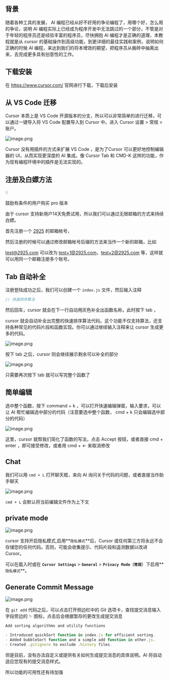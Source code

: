 ## 背景

随着各种工具的发展， AI 编程已经从好不好用的争论编程了，用哪个好，怎么用的争论，说明 AI 编程实际上已经成为程序开发中无法跳过的一个部分，不管是对于年轻的程序员还是经验丰富的程序员，尽快拥抱 AI 编程才是正确的道理，本教程就是从 cursor 的基础操作到高级功能，到更详细的最佳实践和案例，说明如何正确的时候 AI 编程，来达到我们的将本增效的期望，把程序员从搬砖中抽离出来，去完成更多具有创意性的工作。

## 下载安装

在 https://www.cursor.com/ 官网进行下载，下载后安装

## 从 VS Code 迁移

Cursor 本质上是 VS Code 开源版本的分支，所以可以非常简单的进行迁移，可以通过一键导入将 VS Code 配置导入到 Cursor 中。进入 Cursor 设置 > 常规 > 账户。

![image.png](https://prod-files-secure.s3.us-west-2.amazonaws.com/4dec3c03-7191-4746-a3db-b462267f640d/7efe41a1-a8c9-4b7c-b193-8ec7c54756c9/image.png)

Cursor 没有用插件的方式来扩展 VS Code ，是为了Cursor 可以更好地控制编辑器的 UI，从而实现更深度的 AI 集成。像 Cursor Tab 和 CMD-K 这样的功能，作为现有编程环境中的插件是无法实现的。

## 注册及白嫖方法

<aside>
💡

鼓励有条件的用户购买 pro 版本

</aside>

由于 cursor 支持新用户14天免费试用，所以我们可以通过无限邮箱的方式来持续白嫖。

首先注册一个 [2925](https://2925.com/#/) 的邮箱帐号， 

然后注册的时候可以通过修改邮箱帐号后缀的方法来当作一个新的邮箱，比如

[test@2925.com](mailto:test@2925.com) 可以改为 [test+1@2925.com](mailto:test+1@2925.com)，test+2@2925.com 等，这样就可以用同一个邮箱注册多个账号。

## Tab 自动补全

注册登陆成功之后，我们可以创建一个 `index.js` 文件，然后输入注释

```jsx
// 快速排序算法

```

然后回车，cursor 就会在下一行自动用灰色补全出函数名称，此时按下 tab ，

cursor 就会自动补全出完整的快速排序算法代码。这个功能不仅支持算法，还支持各种常见的代码片段和函数实现。你可以通过继续输入注释来让 cursor 生成更多的代码。

![image.png](https://prod-files-secure.s3.us-west-2.amazonaws.com/4dec3c03-7191-4746-a3db-b462267f640d/2c0c36ba-bd38-47ee-8811-2942c192e05d/image.png)

按下 tab 之后，cursor 则会继续展示剩余可以补全的部分

![image.png](https://prod-files-secure.s3.us-west-2.amazonaws.com/4dec3c03-7191-4746-a3db-b462267f640d/e4378666-2483-434e-b93a-3556b05821d3/image.png)

只需要再次按下 tab 就可以写完整个函数了

## 简单编辑

选中整个函数，按下 command + k ，可以打开快速编辑弹窗，输入要求，可以让 AI 帮忙编辑选中部分的代码（注意要选中整个函数， cmd + k 只会编辑选中部分的代码）

![image.png](https://prod-files-secure.s3.us-west-2.amazonaws.com/4dec3c03-7191-4746-a3db-b462267f640d/d2516dfa-bbe0-40c9-9ae1-75642c266a40/image.png)

这里，cursor 就帮我们简化了函数的写法，点击 Accept 按钮，或者直接 cmd + enter ，即可接受修改，或者用 cmd + ← 来取消修改

## Chat

我们可以用 `cmd + L` 打开聊天框，来向 AI 询问关于代码的问题，或者直接当作助手聊天

![image.png](https://prod-files-secure.s3.us-west-2.amazonaws.com/4dec3c03-7191-4746-a3db-b462267f640d/19a6b613-7898-4754-bea4-be571533996b/image.png)

`cmd + L` 会默认将当前编辑文件作为上下文

## private mode

![image.png](https://prod-files-secure.s3.us-west-2.amazonaws.com/4dec3c03-7191-4746-a3db-b462267f640d/4a18ee85-b40f-4279-9ad1-31fb1d71b284/image.png)

cursor 支持开启隐私模式,启用**`隐私模式`**后，Cursor 或任何第三方将永远不会存储您的任何代码。否则，可能会收集提示、代码片段和遥测数据以改进 Cursor。

可以在载入时或在 **`Cursor Settings`** > **`General`** > **`Privacy Mode（常规`**）下启用**`隐私模式`**。

## **Generate Commit Message**

![image.png](https://prod-files-secure.s3.us-west-2.amazonaws.com/4dec3c03-7191-4746-a3db-b462267f640d/3400d246-37ea-4cad-bcb4-59a56cc3e1f3/image.png)

在 `git add` 代码之后，可以点击打开侧边栏中的 Git 选项卡，查找提交消息输入字段旁边的 ✨ 图标，点击后会根据暂存的更改生成提交消息

```jsx
Add sorting algorithms and utility functions

- Introduced quickSort function in index.js for efficient sorting.
- Added bubbleSort function and a simple add function in other.js.
- Created .gitignore to exclude .history files.
```

但是目前，没有办法自定义或提供有关如何生成提交消息的具体说明。AI 将自动适应您现有的提交消息样式。

所以功能的可用性还有待加强